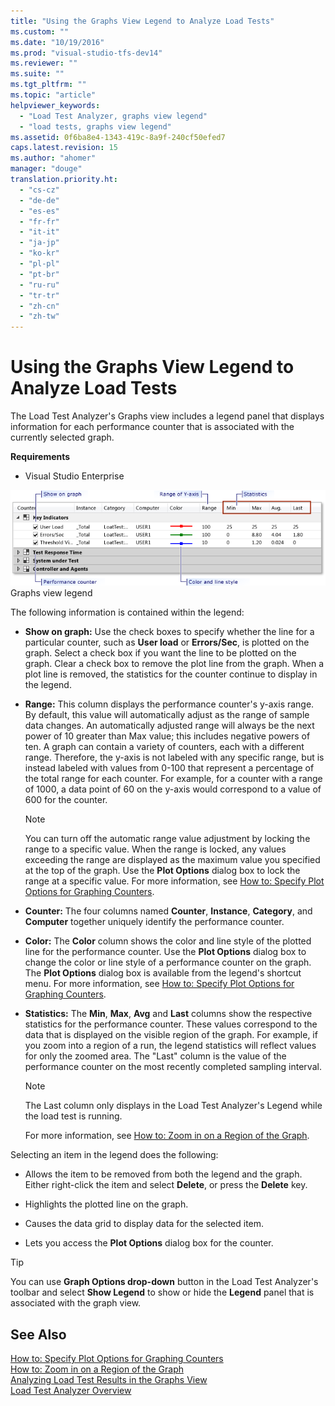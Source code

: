 ```yaml
---
title: "Using the Graphs View Legend to Analyze Load Tests"
ms.custom: ""
ms.date: "10/19/2016"
ms.prod: "visual-studio-tfs-dev14"
ms.reviewer: ""
ms.suite: ""
ms.tgt_pltfrm: ""
ms.topic: "article"
helpviewer_keywords: 
  - "Load Test Analyzer, graphs view legend"
  - "load tests, graphs view legend"
ms.assetid: 0f6ba8e4-1343-419c-8a9f-240cf50efed7
caps.latest.revision: 15
ms.author: "ahomer"
manager: "douge"
translation.priority.ht: 
  - "cs-cz"
  - "de-de"
  - "es-es"
  - "fr-fr"
  - "it-it"
  - "ja-jp"
  - "ko-kr"
  - "pl-pl"
  - "pt-br"
  - "ru-ru"
  - "tr-tr"
  - "zh-cn"
  - "zh-tw"
---
```

# Using the Graphs View Legend to Analyze Load Tests
The Load Test Analyzer's Graphs view includes a legend panel that displays information for each performance counter that is associated with the currently selected graph.  
  
 **Requirements**  
  
-   Visual Studio Enterprise  
  
 ![Graphs view legend](../test/media/load_viewlegend.png "Load_ViewLegend")  
Graphs view legend  
  
 The following information is contained within the legend:  
  
-   **Show on graph:** Use the check boxes to specify whether the line for a particular counter, such as **User load** or **Errors/Sec**, is plotted on the graph. Select a check box if you want the line to be plotted on the graph. Clear a check box to remove the plot line from the graph. When a plot line is removed, the statistics for the counter continue to display in the legend.  
  
-   **Range:** This column displays the performance counter's y-axis range. By default, this value will automatically adjust as the range of sample data changes. An automatically adjusted range will always be the next power of 10 greater than Max value; this includes negative powers of ten. A graph can contain a variety of counters, each with a different range. Therefore, the y-axis is not labeled with any specific range, but is instead labeled with values from 0-100 that represent a percentage of the total range for each counter. For example, for a counter with a range of 1000, a data point of 60 on the y-axis would correspond to a value of 600 for the counter.  
  
    > [!NOTE]
    >  You can turn off the automatic range value adjustment by locking the range to a specific value. When the range is locked, any values exceeding the range are displayed as the maximum value you specified at the top of the graph. Use the **Plot Options** dialog box to lock the range at a specific value. For more information, see [How to: Specify Plot Options for Graphing Counters](../test/how-to--specify-plot-options-for-graphing-counters.md).  
  
-   **Counter:** The four columns named **Counter**, **Instance**, **Category**, and **Computer** together uniquely identify the performance counter.  
  
-   **Color:** The **Color** column shows the color and line style of the plotted line for the performance counter. Use the **Plot Options** dialog box to change the color or line style of a performance counter on the graph. The **Plot Options** dialog box is available from the legend's shortcut menu. For more information, see [How to: Specify Plot Options for Graphing Counters](../test/how-to--specify-plot-options-for-graphing-counters.md).  
  
-   **Statistics:** The **Min**, **Max**, **Avg** and **Last** columns show the respective statistics for the performance counter. These values correspond to the data that is displayed on the visible region of the graph. For example, if you zoom into a region of a run, the legend statistics will reflect values for only the zoomed area. The "Last" column is the value of the performance counter on the most recently completed sampling interval.  
  
    > [!NOTE]
    >  The Last column only displays in the Load Test Analyzer's Legend while the load test is running.  
  
     For more information, see [How to: Zoom in on a Region of the Graph](../test/how-to--zoom-in-on-a-region-of-the-graph-in-load-test-results.md).  
  
 Selecting an item in the legend does the following:  
  
-   Allows the item to be removed from both the legend and the graph. Either  right-click the item and select **Delete**, or press the **Delete** key.  
  
-   Highlights the plotted line on the graph.  
  
-   Causes the data grid to display data for the selected item.  
  
-   Lets you access the **Plot Options** dialog box for the counter.  
  
> [!TIP]
>  You can use **Graph Options drop-down** button in the Load Test Analyzer's toolbar and select **Show Legend** to show or hide the **Legend** panel that is associated with the graph view.  
  
## See Also  
 [How to: Specify Plot Options for Graphing Counters](../test/how-to--specify-plot-options-for-graphing-counters.md)   
 [How to: Zoom in on a Region of the Graph](../test/how-to--zoom-in-on-a-region-of-the-graph-in-load-test-results.md)   
 [Analyzing Load Test Results in the Graphs View](../test/analyzing-load-test-results-in-the-graphs-view-of-the-load-test-analyzer.md)   
 [Load Test Analyzer Overview](../test/load-test-analyzer-overview.md)